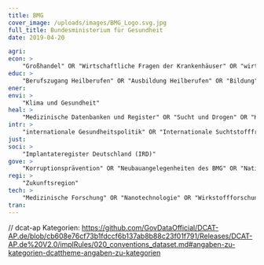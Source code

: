 ```yaml
---
title: BMG
cover_image: /uploads/images/BMG_Logo.svg.jpg
full_title: Bundesministerium für Gesundheit
date: 2019-04-20

agri:
econ: >
    "Großhandel" OR "Wirtschaftliche Fragen der Krankenhäuser" OR "wirtschaftliche Fragen des Rettungsdienstes" OR "Finanzielle Angelegenheiten der Pflegeversicherung" OR "Krankenhausfinanzierung" OR "Krankenversicherung" OR "Vergütung ambulanter ärztlicher Leistungen" OR "Betäubungsmittelverkehr" OR "Blut " OR "Blutprodukte"
educ: >
    "Berufszugang Heilberufen" OR "Ausbildung Heilberufen" OR "Bildung"
ener:
envi: >
    "Klima und Gesundheit"
heal: >
    "Medizinische Datenbanken und Register" OR "Sucht und Drogen" OR "Krebserkrankungen" OR "Herz-Kreislauferkrankungen" OR "Psychiatrie" OR "Gesundheitsstatistik" OR "Infektionskrankheiten" OR "Trinkwasser" OR "Neurologie" OR "Pädiatrie" OR "Diabetes" OR "Nicht übertragbare Krankheiten"
intr: >
    "internationale Gesundheitspolitik" OR "Internationale Suchtstofffragen" OR "EU Strategie " OR "EU-Koordinierung" OR "Globale Gesundheitspolitik" OR "Fachkräfte Ausland" OR "Europäische  Gesundheitspolitik" OR "OECD" OR "Migration" OR "Integration"
just:
soci: >
    "Implantateregister Deutschland (IRD)"
gove: >
    "Korruptionsprävention" OR "Neubauangelegenheiten des BMG" OR "Nationales Gesundheitsportal" OR "Bauangelegenheiten des Geschäftsbereichs" OR "Informationsfreiheitsgesetz (Anfragestatistik)"
regi: >
    "Zukunftsregion"
tech: >
    "Medizinische Forschung" OR "Nanotechnologie" OR "Wirkstoffforschung" OR "Präventionsforschung" OR "Gesundheitsforschung" OR "Gentechnik"
tran:
---
```


// dcat-ap Kategorien: https://github.com/GovDataOfficial/DCAT-AP.de/blob/cb608e76cf73b1fdccf6b137ab8b88c23f01f791/Releases/DCAT-AP.de%20V2.0/implRules/020_conventions_dataset.md#angaben-zu-kategorien-dcattheme-angaben-zu-kategorien